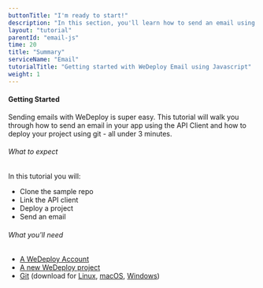 ```yaml
---
buttonTitle: "I'm ready to start!"
description: "In this section, you'll learn how to send an email using JavaScript and the WeDeploy Email Service."
layout: "tutorial"
parentId: "email-js"
time: 20
title: "Summary"
serviceName: "Email"
tutorialTitle: "Getting started with WeDeploy Email using Javascript"
weight: 1
---
```


#### Getting Started

Sending emails with WeDeploy is super easy. This tutorial will walk you through how to send an email in your app using the API Client and how to deploy your project using git - all under 3 minutes.

###### What to expect

In this tutorial you will:

<ul class="checklist">
	<li>Clone the sample repo</li>
	<li>Link the API client</li>
	<li>Deploy a project</li>
	<li>Send an email</li>
</ul>

###### What you'll need

* [A WeDeploy Account](http://dashboard.wedeploy.com/login)
* [A new WeDeploy project](http://dashboard.wedeploy.com)
* [Git](https://git-scm.com/) (download for [Linux](https://git-scm.com/download/linux), [macOS](https://git-scm.com/download/mac), [Windows](https://git-scm.com/download/win))
